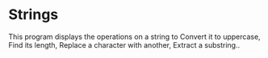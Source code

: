 # Strings
This program displays the operations on a string to  Convert it to uppercase, Find its length, Replace a character with another, Extract a substring..
